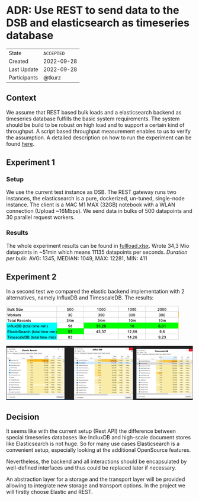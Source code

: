 # ADR: Use REST to send data to the DSB and elasticsearch as timeseries database

|              |            |
|:-------------|:-----------|
| State        | `ACCEPTED`    |
| Created      | 2022-09-28 |
| Last Update  | 2022-09-28 |
| Participants | @tkurz     |

## Context
We assume that REST based bulk loads and a elasticsearch backend as timeseries database fulfills the basic system requirements.
The system should be build to be robust on high load and to support a certain kind of throughput.
A script based throughput measurement enables to us to verify the assumption.
A detailed description on how to run the experiment can be found [here](./../../loadtest/README.md).

## Experiment 1

### Setup
We use the current test instance as DSB. The REST gateway runs two instances, the elasticsearch is a pure, dockerized, un-tuned, single-node instance.
The client is a MAC M1 MAX (32GB) notebook with a WLAN connection (Upload ~16Mbps).
We send data in bulks of 500 datapoints and 30 parallel request workers.

### Results
The whole experiment results can be found in [fullload.xlsx](./../files/fullload.xlsx).
Wrote 34,3 Mio datapoints in ~51min which means 11135 datapoints per seconds.
_Duration per bulk_: AVG: 1345, MEDIAN: 1049, MAX: 12281, MIN: 411

## Experiment 2
In a second test we compared the elastic backend implementation with 2 alternatives, namely InfluxDB and TimescaleDB.
The results:

![Comparison Matrix](../files/comparison.png)

![System Load (local)](../files/TSDBResourcesUsage.png)

## Decision

It seems like with the current setup (Rest API) the difference between special timeseries databases like IndluxDB
and high-scale document stores like Elasticsearch is not huge. So for many use cases Elasticsearch is a convenient
setup, especially looking at the additional OpenSource features.

Nevertheless, the backend and all interactions should be encapsulated by well-defined interfaces und thus could be 
replaced later if necessary.

An abstraction layer for a storage and the transport layer will be provided allowing to integrate new storage and transport options. In the project we will firstly choose Elastic and REST.
